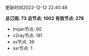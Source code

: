 更新时间2022-12-12 22:40:48

**总订阅: 73**
**总节点: 1002**
**有效节点: 278**
- trojan节点: 60
- v2ray节点: 181
- ss节点: 36
- ssr节点: 1
